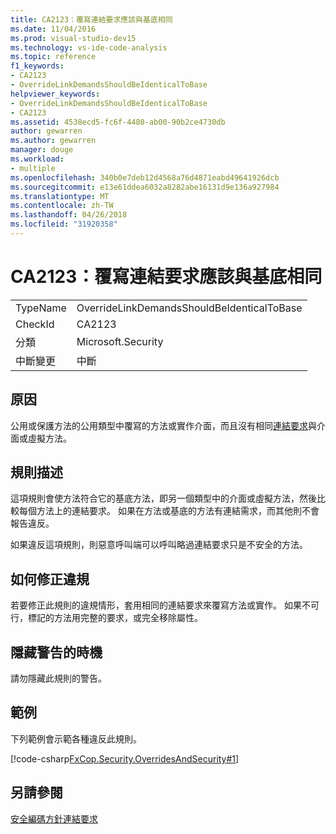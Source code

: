 ```yaml
---
title: CA2123：覆寫連結要求應該與基底相同
ms.date: 11/04/2016
ms.prod: visual-studio-dev15
ms.technology: vs-ide-code-analysis
ms.topic: reference
f1_keywords:
- CA2123
- OverrideLinkDemandsShouldBeIdenticalToBase
helpviewer_keywords:
- OverrideLinkDemandsShouldBeIdenticalToBase
- CA2123
ms.assetid: 4538ecd5-fc6f-4480-ab00-90b2ce4730db
author: gewarren
ms.author: gewarren
manager: douge
ms.workload:
- multiple
ms.openlocfilehash: 340b0e7deb12d4568a76d4871eabd49641926dcb
ms.sourcegitcommit: e13e61ddea6032a8282abe16131d9e136a927984
ms.translationtype: MT
ms.contentlocale: zh-TW
ms.lasthandoff: 04/26/2018
ms.locfileid: "31920358"
---
```

# <a name="ca2123-override-link-demands-should-be-identical-to-base"></a>CA2123：覆寫連結要求應該與基底相同
|||
|-|-|
|TypeName|OverrideLinkDemandsShouldBeIdenticalToBase|
|CheckId|CA2123|
|分類|Microsoft.Security|
|中斷變更|中斷|

## <a name="cause"></a>原因
 公用或保護方法的公用類型中覆寫的方法或實作介面，而且沒有相同[連結要求](/dotnet/framework/misc/link-demands)與介面或虛擬方法。

## <a name="rule-description"></a>規則描述
 這項規則會使方法符合它的基底方法，即另一個類型中的介面或虛擬方法，然後比較每個方法上的連結要求。 如果在方法或基底的方法有連結需求，而其他則不會報告違反。

 如果違反這項規則，則惡意呼叫端可以呼叫略過連結要求只是不安全的方法。

## <a name="how-to-fix-violations"></a>如何修正違規
 若要修正此規則的違規情形，套用相同的連結要求來覆寫方法或實作。 如果不可行，標記的方法用完整的要求，或完全移除屬性。

## <a name="when-to-suppress-warnings"></a>隱藏警告的時機
 請勿隱藏此規則的警告。

## <a name="example"></a>範例
 下列範例會示範各種違反此規則。

 [!code-csharp[FxCop.Security.OverridesAndSecurity#1](../code-quality/codesnippet/CSharp/ca2123-override-link-demands-should-be-identical-to-base_1.cs)]

## <a name="see-also"></a>另請參閱
 [安全編碼方針](/dotnet/standard/security/secure-coding-guidelines)[連結要求](/dotnet/framework/misc/link-demands)